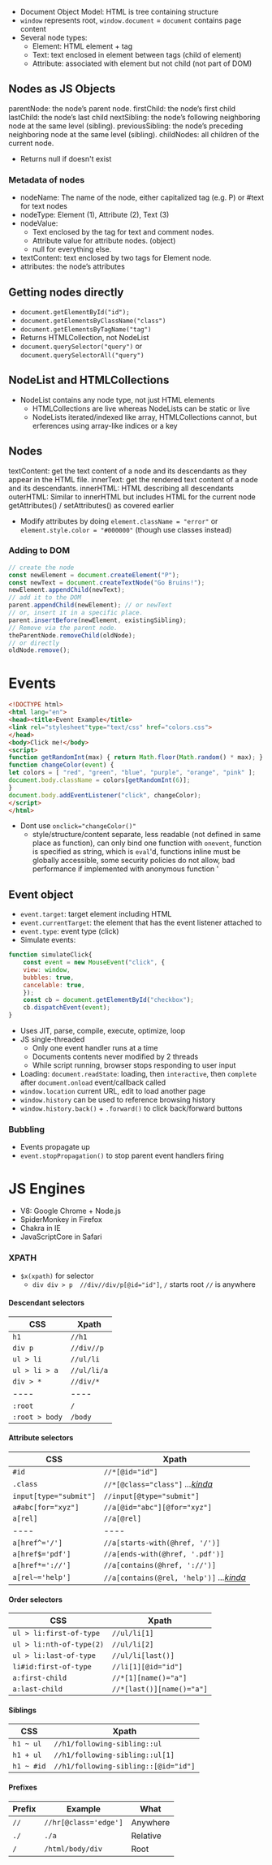 - Document Object Model: HTML is tree containing structure
- `window` represents root, `window.document` = `document` contains page content
- Several node types:
	- Element: HTML element + tag
	- Text: text enclosed in element between tags (child of element)
	- Attribute: associated with element but not child (not part of DOM)
## Nodes as JS Objects
parentNode: the node’s parent node.
firstChild: the node’s first child
lastChild: the node’s last child
nextSibling: the node’s following neighboring node at the same level (sibling).
previousSibling: the node’s preceding neighboring node at the same level (sibling).
childNodes: all children of the current node.
- Returns null if doesn't exist
### Metadata of nodes
- nodeName: The name of the node, either capitalized tag (e.g. P) or #text for text nodes
- nodeType: Element (1), Attribute (2), Text (3)
- nodeValue:
	- Text enclosed by the tag for text and comment nodes.
	- Attribute value for attribute nodes. (object)
	- null for everything else.
- textContent: text enclosed by two tags for Element node.
- attributes: the node’s attributes
## Getting nodes directly
- `document.getElementById("id");`
- `document.getElementsByClassName("class")`
- `document.getElementsByTagName("tag")`
- Returns HTMLCollection, not NodeList
- `document.querySelector("query")` or `document.querySelectorAll("query")`
## NodeList and HTMLCollections
- NodeList contains any node type, not just HTML elements
	- HTMLCollections are live whereas NodeLists can be static or live
	- NodeLists iterated/indexed like array, HTMLCollections cannot, but erferences using array-like indices or a key
## Nodes
textContent: get the text content of a node and its descendants as they appear in the HTML file.
innerText: get the rendered text content of a node and its descendants.
innerHTML: HTML describing all descendants
outerHTML: Similar to innerHTML but includes HTML for the current node
getAttributes() / setAttributes() as covered earlier
- Modify attributes by doing `element.className = "error"` or `element.style.color = "#000000"` (though use classes instead)
### Adding to DOM
```js
// create the node
const newElement = document.createElement("P");
const newText = document.createTextNode("Go Bruins!");
newElement.appendChild(newText);
// add it to the DOM
parent.appendChild(newElement); // or newText
// or, insert it in a specific place.
parent.insertBefore(newElement, existingSibling);
// Remove via the parent node.
theParentNode.removeChild(oldNode);
// or directly
oldNode.remove();
```
# Events
```html
<!DOCTYPE html>
<html lang="en">
<head><title>Event Example</title>
<link rel="stylesheet"type="text/css" href="colors.css">
</head>
<body>Click me!</body>
<script>
function getRandomInt(max) { return Math.floor(Math.random() * max); }
function changeColor(event) {
let colors = [ "red", "green", "blue", "purple", "orange", "pink" ];
document.body.className = colors[getRandomInt(6)];
}
document.body.addEventListener("click", changeColor);
</script>
</html>
```
- Dont use `onclick="changeColor()"`
	- style/structure/content separate, less readable (not defined in same place as function), can only bind one function with `onevent`, function is specified as string, which is `eval`'d, functions inline must be globally accessible, some security policies do not allow, bad performance if implemented with anonymous function '
## Event object
- `event.target`: target element including HTML
- `event.currentTarget`: the element that has the event listener attached to
- `event.type`: event type (click)
- Simulate events:
```js
function simulateClick{
	const event = new MouseEvent("click", {
	view: window,
	bubbles: true,
	cancelable: true,
	});
	const cb = document.getElementById("checkbox");
	cb.dispatchEvent(event);
}
```
- Uses JIT, parse, compile, execute, optimize, loop
- JS single-threaded
	- Only one event handler runs at a time
	- Documents contents never modified by 2 threads
	- While script running, browser stops responding to user input
- Loading: `document.readState`: loading, then `interactive`, then `complete` after `document.onload` event/callback called
- `window.location` current URL, edit to load another page
- `window.history` can be used to reference browsing history
- `window.history.back()` + `.forward()` to click back/forward buttons
### Bubbling
- Events propagate up
- `event.stopPropagation()` to stop parent event handlers firing
# JS Engines
- V8: Google Chrome + Node.js
- SpiderMonkey in Firefox
- Chakra in IE
- JavaScriptCore in Safari

### XPATH
- `$x(xpath)` for selector
	- `div div > p	//div//div/p[@id="id"]`, `/` starts root `//` is anywhere
#### Descendant selectors

| CSS                          | Xpath                                                    | 
| ----                         | ----                                                     | 
| `h1`                         | `//h1`                                                   | 
| `div p`                      | `//div//p`                                               | 
| `ul > li`                    | `//ul/li`                                                |
| `ul > li > a`                | `//ul/li/a`                                              |   
| `div > *`                    | `//div/*`                                                | 
| ----                         | ----                                                     | 
| `:root`                      | `/`                                                      | 
| `:root > body`               | `/body`                                                  |  

#### Attribute selectors

| CSS                          | Xpath                                                    | 
| ----                         | ----                                                     | 
| `#id`                        | `//*[@id="id"]`                                          | 
| `.class`                     | `//*[@class="class"]` *...[kinda](#class-check)*         |    
| `input[type="submit"]`       | `//input[@type="submit"]`                                |  
| `a#abc[for="xyz"]`           | `//a[@id="abc"][@for="xyz"]`                             |
| `a[rel]`                     | `//a[@rel]`                                              |   
| ----                         | ----                                                     |
| `a[href^='/']`               | `//a[starts-with(@href, '/')]`                           | 
| `a[href$='pdf']`             | `//a[ends-with(@href, '.pdf')]`                          |   
| `a[href*='://']`             | `//a[contains(@href, '://')]`                            |       
| `a[rel~='help']`             | `//a[contains(@rel, 'help')]` *...[kinda](#class-check)* |   

#### Order selectors

| CSS                          | Xpath                                                    |
| ----                         | ----                                                     | 
| `ul > li:first-of-type`      | `//ul/li[1]`                                             |
| `ul > li:nth-of-type(2)`     | `//ul/li[2]`                                             |  
| `ul > li:last-of-type`       | `//ul/li[last()]`                                        | 
| `li#id:first-of-type`        | `//li[1][@id="id"]`                                      | 
| `a:first-child`              | `//*[1][name()="a"]`                                     | 
| `a:last-child`               | `//*[last()][name()="a"]`                                | 

#### Siblings

| CSS                          | Xpath                                                    |
| ----                         | ----                                                     |
| `h1 ~ ul`                    | `//h1/following-sibling::ul`                             | 
| `h1 + ul`                    | `//h1/following-sibling::ul[1]`                          |   
| `h1 ~ #id`                   | `//h1/following-sibling::[@id="id"]`                     |   

#### Prefixes

| Prefix | Example               | What     |
| ---    | ---                   | ---      |
| `//`   | `//hr[@class='edge']` | Anywhere |
| `./`   | `./a`                 | Relative |
| `/`    | `/html/body/div`      | Root     |